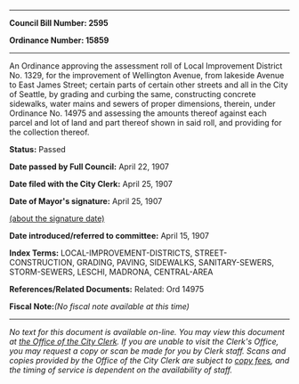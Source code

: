 

********

**Council Bill Number: 2595**
   
**Ordinance Number: 15859**
********

 An Ordinance approving the assessment roll of Local Improvement District No. 1329, for the improvement of Wellington Avenue, from lakeside Avenue to East James Street; certain parts of certain other streets and all in the City of Seattle, by grading and curbing the same, constructing concrete sidewalks, water mains and sewers of proper dimensions, therein, under Ordinance No. 14975 and assessing the amounts thereof against each parcel and lot of land and part thereof shown in said roll, and providing for the collection thereof.

**Status:** Passed
   
**Date passed by Full Council:** April 22, 1907
   
**Date filed with the City Clerk:** April 25, 1907
   
**Date of Mayor's signature:** April 25, 1907
   
[(about the signature date)](/~public/approvaldate.htm)
   
   
   
**Date introduced/referred to committee:** April 15, 1907
   
   
**Index Terms:** LOCAL-IMPROVEMENT-DISTRICTS, STREET-CONSTRUCTION, GRADING, PAVING, SIDEWALKS, SANITARY-SEWERS, STORM-SEWERS, LESCHI, MADRONA, CENTRAL-AREA

**References/Related Documents:** Related: Ord 14975

**Fiscal Note:**_(No fiscal note available at this time)_
********

_No text for this document is available on-line. You may view this document at [the Office of the City Clerk](http://www.seattle.gov/leg/clerk/contactUs.htm). If you are unable to visit the Clerk's Office, you may request a copy or scan be made for you by Clerk staff. Scans and copies provided by the Office of the City Clerk are subject to [copy fees](http://clerk.seattle.gov/~public/clerkfees.htm), and the timing of service is dependent on the availability of staff._


